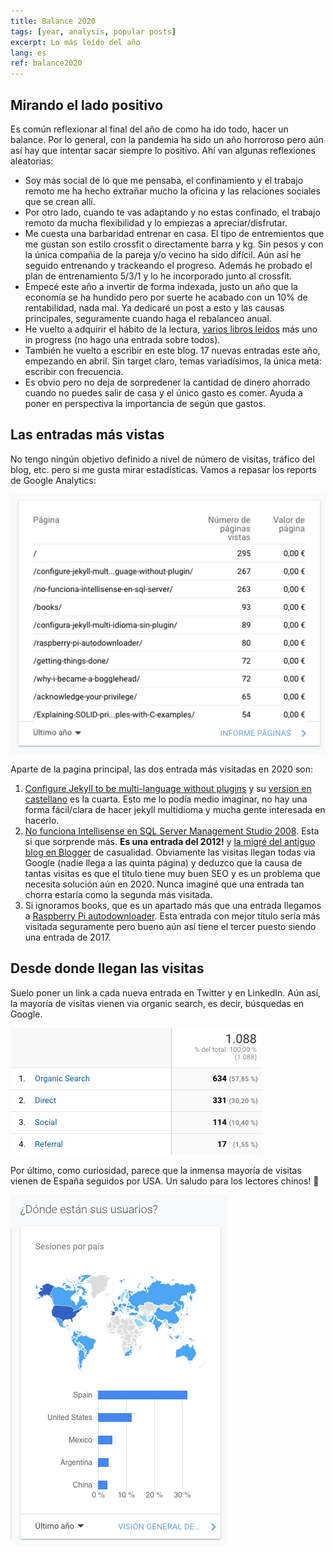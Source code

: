 ```yaml
---
title: Balance 2020
tags: [year, analysis, popular posts]
excerpt: Lo más leído del año
lang: es
ref: balance2020
---
```


## Mirando el lado positivo

Es común reflexionar al final del año de como ha ido todo, hacer un balance. Por lo general, con la pandemia ha sido un año horroroso pero aún así hay que intentar sacar siempre lo positivo. Ahí van algunas reflexiones aleatorias:

- Soy más social de lo que me pensaba, el confinamiento y el trabajo remoto me ha hecho extrañar mucho la oficina y las relaciones sociales que se crean allí.
- Por otro lado, cuando te vas adaptando y no estas confinado, el trabajo remoto da mucha flexibilidad y lo empiezas a apreciar/disfrutar.
- Me cuesta una barbaridad entrenar en casa. El tipo de entremientos que me gustan son estilo crossfit o directamente barra y kg. Sin pesos y con la única compañia de la pareja y/o vecino ha sido difícil. Aún así he seguido entrenando y trackeando el progreso. Además he probado el plan de entrenamiento 5/3/1 y lo he incorporado junto al crossfit.
- Empecé este año a invertir de forma indexada, justo un año que la economía se ha hundido pero por suerte he acabado con un 10% de rentabilidad, nada mal. Ya dedicaré un post a esto y las causas principales, seguramente cuando haga el rebalanceo anual.
- He vuelto a adquirir el hábito de la lectura, [varios libros leídos](https://juan.pallares.me/books/) más uno in progress (no hago una entrada sobre todos).
- También he vuelto a escribir en este blog. 17 nuevas entradas este año, empezando en abril. Sin target claro, temas variadísimos, la única meta: escribir con frecuencia.
- Es obvio pero no deja de sorpredener la cantidad de dinero ahorrado cuando no puedes salir de casa y el único gasto es comer. Ayuda a poner en perspectiva la importancia de según que gastos.

## Las entradas más vistas

No tengo ningún objetivo definido a nivel de número de visitas, tráfico del blog, etc. pero si me gusta mirar estadísticas. Vamos a repasar los reports de Google Analytics:

![Most visited pages](../images/mostVisitedPages.png)

Aparte de la pagina principal, las dos entrada más visitadas en 2020 son:

1. [Configure Jekyll to be multi-language without plugins](https://juan.pallares.me/configure-jekyll-multi-language-without-plugin/) y su [version en castellano](https://juan.pallares.me/configura-jekyll-multi-idioma-sin-plugin/) es la cuarta. Esto me lo podía medio imaginar, no hay una forma fácil/clara de hacer jekyll multidioma y mucha gente interesada en hacerlo.
2. [No funciona Intellisense en SQL Server Management Studio 2008](https://juan.pallares.me/no-funciona-intellisense-en-sql-server/). Esta si que sorprende más. **Es una entrada del 2012!** y [la migré del antiguo blog en Blogger](https://juan.pallares.me/moving-to-jekyll/) de casualidad. Obviamente las visitas llegan todas via Google (nadie llega a las quinta página) y deduzco que la causa de tantas visitas es que el título tiene muy buen SEO y es un problema que necesita solución aún en 2020. Nunca imaginé que una entrada tan chorra estaría como la segunda más visitada.
3. Si ignoramos books, que es un apartado más que una entrada llegamos a [Raspberry Pi autodownloader](https://juan.pallares.me/raspberry-pi-autodownloader/). Esta entrada con mejor título sería más visitada seguramente pero bueno aún así tiene el tercer puesto siendo una entrada de 2017.

## Desde donde llegan las visitas

Suelo poner un link a cada nueva entrada en Twitter y en LinkedIn. Aún así, la mayoría de visitas vienen via organic search, es decir, búsquedas en Google.

![Visitors source](../images/usersOrigin.png)

Por último, como curiosidad, parece que la inmensa mayoría de visitas vienen de España seguidos por USA. Un saludo para los lectores chinos! 🤣

![Visitors country of origin](../images/countryOfOrigin.png)
